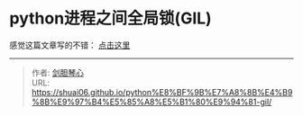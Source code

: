 # python进程之间全局锁(GIL)


感觉这篇文章写的不错： [点击这里](http://blog.sina.com.cn/s/blog_176d630ea0102xufk.html)


---

> 作者: [剑胆琴心](http://geoer.cn)  
> URL: https://shuai06.github.io/python%E8%BF%9B%E7%A8%8B%E4%B9%8B%E9%97%B4%E5%85%A8%E5%B1%80%E9%94%81-gil/  

